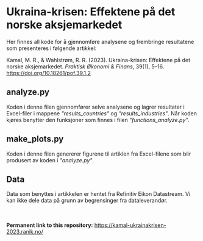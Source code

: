 # Ukraina-krisen: Effektene på det norske aksjemarkedet

Her finnes all kode for å gjennomføre analysene og frembringe resultatene som presenteres i følgende artikkel: 

Kamal, M. R., & Wahlstrøm, R. R. (2023). Ukraina-krisen: Effektene på det norske aksjemarkedet. *Praktisk Økonomi & Finans*, 39(1), 5–16. https://doi.org/10.18261/pof.39.1.2


## analyze.py
Koden i denne filen gjennomfører selve analysene og lagrer resultater i Excel-filer i mappene *"results_countries"* og *"results_industries"*. Når koden kjøres benytter den funksjoner som finnes i filen *"functions_analyze.py"*.

## make_plots.py
Koden i denne filen genererer figurene til artiklen fra Excel-filene som blir produsert av koden i *"analyze.py"*.

## Data
Data som benyttes i artikkelen er hentet fra Refinitiv Eikon Datastream. Vi kan ikke dele data på grunn av begrensinger fra dataleverandør.

<br/><br/>
**Permanent link to this repository:** https://kamal-ukrainakrisen-2023.ranik.no/
